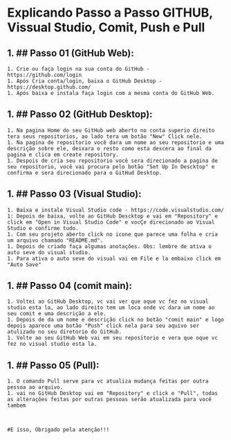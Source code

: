 # Explicando Passo a Passo GITHUB, Vissual Studio, Comit, Push e Pull

## 1. ## Passo 01 (GitHub Web):
    1. Crie ou faça login na sua conta do GitHub - https://github.com/login
    1. Após Cria conta/login, baixa o GitHub Desktop - https://desktop.github.com/
    1. Após baixa e instala faça login com a mesma conta do GitHub Web.
## 1. ## Passo 02 (GitHub Desktop): 
    1. Na pagina Home do seu GitHub web aberto no conta superio direito tera seus repositorios, ao lado tera um botão "New" Click nele.
    1. Na pagina de repositorio você dara um nome ao seu repositorio e uma descrição sobre ele, deixara o resto como esta descera ao final da pagina e clica em create repository.
    1. Despois de cria seu repositorio você sera direcionado a pagina de seu repositorio, você vai procura pelo botão "Set Up In Descktop" e confirma e sera direcionado para o GitHud Desktop. 

## 1. ## Passo 03 (Visual Studio): 
    1. Baixa e instale Visual Studio code - https://code.visualstudio.com/
    1: Depois de baixa, volte ao GitHub Descktop e vai em "Repository" e click em "Open in Visual Studio Code" e vocÇe direcionado ao Visual Studio e confirme tudo.
    1. Com seu projeto aberto click no icone que parece uma folha e cria um arquivo chamado "README.md".
    1. Depois de criado faça algumas anotações. Obs: lembre de ativa o auto seve do visual studio.
    1. Para ativa o auto seve do visual vai em File e la embaixo click em "Auto Save"

## 1. ## Passo 04 (comit main):
    1. Voltei ao GitHub Desktop, vc vai ver que oque vc fez no visual studio esta la, ao lado direito tem um loca onde vc dara um nome ao seu comit e uma descrição a ele.
    1. Depois de da um nome e descrição click no botão "comit main" e logo depois aparece uma botão "Push" click nela para seu aquivo ser atulizado no seu diretorio do GitHub.
    1. Volte ao seu GitHub Web vai em seu repositorio e vera que oque vc fez no visual studio esta la.

## 1. ## Passo 05 (Pull):
    1. O comando Pull serve para vc atualiza mudança feitas por outra pessoa ao arquivo. 
    1. vai no GitHub Desktop vai em "Repository" e click e "Pull", todas as alterações feitas por outras pessoas serão atualizada para você tambem



    #E isso, Obrigado pela atenção!!!